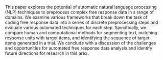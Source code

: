 This paper explores the potential of automatic natural language processing (NLP) techniques to preprocess complex free response data in a range of domains. We examine various frameworks that break down the task of coding free response data into a series of discrete preprocessing steps and evaluate various automated techniques for each step. Specifically, we compare human and computational methods for segmenting text, matching response units with target items, and identifying the sequence of target items generated in a trial. We conclude with a discussion of the challenges and opportunities for automated free response data analysis and identify future directions for research in this area.